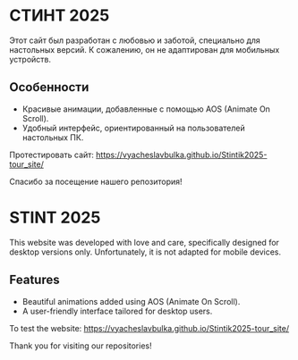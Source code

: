 # СТИНТ 2025

Этот сайт был разработан с любовью и заботой, специально для настольных версий. К сожалению, он не адаптирован для мобильных устройств.

## Особенности

- Красивые анимации, добавленные с помощью AOS (Animate On Scroll).
- Удобный интерфейс, ориентированный на пользователей настольных ПК.

Протестировать сайт: https://vyacheslavbulka.github.io/Stintik2025-tour_site/

Спасибо за посещение нашего репозитория!

# STINT 2025

This website was developed with love and care, specifically designed for desktop versions only. Unfortunately, it is not adapted for mobile devices.

## Features

- Beautiful animations added using AOS (Animate On Scroll).
- A user-friendly interface tailored for desktop users.

To test the website: https://vyacheslavbulka.github.io/Stintik2025-tour_site/

Thank you for visiting our repositories!
